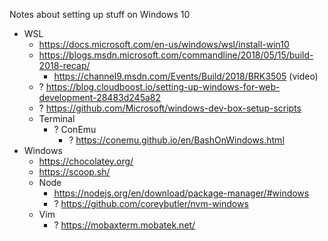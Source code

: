 Notes about setting up stuff on Windows 10


- WSL
  - https://docs.microsoft.com/en-us/windows/wsl/install-win10
  - https://blogs.msdn.microsoft.com/commandline/2018/05/15/build-2018-recap/
    - https://channel9.msdn.com/Events/Build/2018/BRK3505 (video)
  - ? https://blog.cloudboost.io/setting-up-windows-for-web-development-28483d245a82
  - ? https://github.com/Microsoft/windows-dev-box-setup-scripts
  - Terminal
    - ? ConEmu
      - ? https://conemu.github.io/en/BashOnWindows.html
- Windows
  - https://chocolatey.org/
  - https://scoop.sh/
  - Node
    - https://nodejs.org/en/download/package-manager/#windows
    - ? https://github.com/coreybutler/nvm-windows
  - Vim
    - ? https://mobaxterm.mobatek.net/
